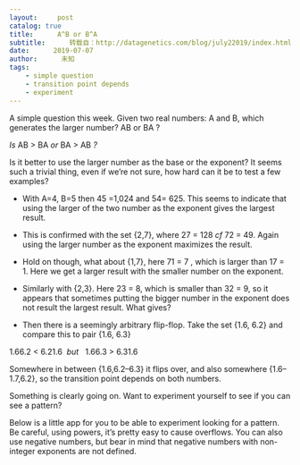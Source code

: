```yaml
---
layout:     post
catalog: true
title:      A^B or B^A
subtitle:      转载自：http://datagenetics.com/blog/july22019/index.html
date:      2019-07-07
author:      未知
tags:
    - simple question
    - transition point depends
    - experiment
---
```


A simple question this week. Given two real numbers: A and B, which generates the larger number? AB or BA ?

*Is* AB > BA *or* BA > AB *?*

Is it better to use the larger number as the base or the exponent? It seems such a trivial thing, even if we’re not sure, how hard can it be to test a few examples?

- With A=4, B=5 then 45 =1,024 and 54= 625. This seems to indicate that using the larger of the two number as the exponent gives the largest result.

- This is confirmed with the set {2,7}, where 27 = 128 *cf* 72 = 49. Again using the larger number as the exponent maximizes the result.

- Hold on though, what about {1,7}, here 71 = 7 , which is larger than 17 = 1. Here we get a larger result with the smaller number on the exponent.

- Similarly with {2,3}. Here 23 = 8, which is smaller than 32 = 9, so it appears that sometimes putting the bigger number in the exponent does not result the largest result. What gives?

- Then there is a seemingly arbitrary flip-flop. Take the set {1.6, 6.2} and compare this to pair {1.6, 6.3}


1.66.2 < 6.21.6  *but*   1.66.3 > 6.31.6

Somewhere in between {1.6,6.2–6.3} it flips over, and also somewhere {1.6–1.7,6.2}, so the transition point depends on both numbers.

Something is clearly going on. Want to experiment yourself to see if you can see a pattern?

Below is a little app for you to be able to experiment looking for a pattern. Be careful, using powers, it’s pretty easy to cause overflows. You can also use negative numbers, but bear in mind that negative numbers with non-integer exponents are not defined.
